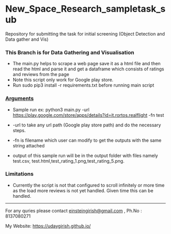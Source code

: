 # New_Space_Research_sampletask_sub
Repository for submitting the task for initial screening (Object Detection and Data gather and Vis)

### This Branch is for Data Gathering and Visualisation

* The main.py helps to scrape a web page save it as a html file and then read the html and parse it and get a dataframe which consists of ratings and reviews from the page
* Note this script only work for Google play store.
* Run sudo pip3 install -r requirements.txt before running main script

### <u>Arguments</u>
* Sample run ex: python3 main.py -url https://play.google.com/store/apps/details?id=it.rortos.realflight -fn test

* -url to take any url path (Google play store path) and do the necessary steps.
* -fn is filename which user can modify to get the outputs with the same string attached

* output of this sample run will be in the output folder
with files namely test.csv, test.html,test_rating_1.png,test_rating_5.png.

### Limitations
* Currently the script is not that configured to scroll infinitely or more time as the load more reviews is not yet handled. Given time this can be handled.

*** 
For any quries please contact einsteingirish@gmail.com , Ph.No : 8137080271

My Website: https://udaygirish.github.io/


